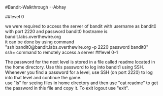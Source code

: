  #Bandit-Walkthrough --Abhay 

##level 0<br>

<p>we were required to access the server of bandit with username as bandit0 with port 2220 and password bandit0
hostname is bandit.labs.overthewire.org <br>
it can be done by using command <br>
"ssh bandit0@bandit.labs.overthewire.org -p 2220
password bandit0" <br>
ssh= command to remotely access a server <br.

##level 0-1<br>
<p>The password for the next level is stored in a file called readme located in the home directory. Use this password to log into bandit1 using SSH. Whenever you find a password for a level, use SSH (on port 2220) to log into that level and continue the game.<br>
use "ls" for seeing files in home directory and then use "cat readme" to get the password in this file and copy it. To exit logout use "exit".<br>


